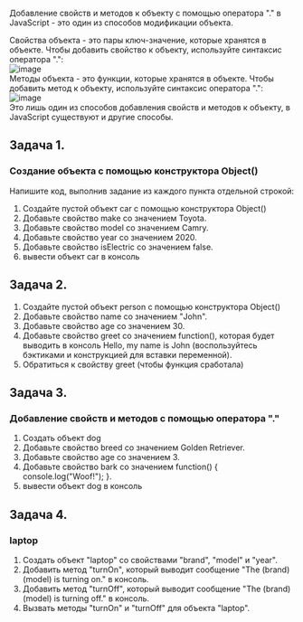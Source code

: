 Добавление свойств и методов к объекту с помощью оператора "." в JavaScript - это один из способов модификации объекта.  

Свойства объекта - это пары ключ-значение, которые хранятся в объекте. Чтобы добавить свойство к объекту, используйте синтаксис оператора ".":  
![image](https://user-images.githubusercontent.com/113675674/212486693-56018b6f-f0bf-4e58-ab75-73388d98114f.png)  
Методы объекта - это функции, которые хранятся в объекте. Чтобы добавить метод к объекту, используйте синтаксис оператора ".":  
![image](https://user-images.githubusercontent.com/113675674/212486706-8b1d00de-7370-43af-8627-238d9a69c4fd.png)  
Это лишь один из способов добавления свойств и методов к объекту, в JavaScript существуют и другие способы.  



## Задача 1.   
### Создание объекта с помощью конструктора Object()  
Напишите код, выполнив задание из каждого пункта отдельной строкой:  
1. Создайте  пустой объект car с помощью конструктора Object()  
2. Добавьте свойство make со значением Toyota.  
3. Добавьте свойство model со значением Camry.  
4. Добавьте свойство year со значением 2020.  
5. Добавьте свойство isElectric со значением false.  
6. вывести объект car в консоль  

## Задача 2.  
1. Создайте  пустой объект person с помощью конструктора Object()  
2. Добавьте свойство name со значением "John".  
3. Добавьте свойство age со значением 30.  
4. Добавьте свойство greet со значением function(), которая будет выводить в консоль Hello, my name is John (воспользуйтесь бэктиками и конструкцией для вставки переменной).  
5. Обратиться к свойству greet (чтобы функция сработала)  


## Задача 3.     
###  Добавление свойств и методов с помощью оператора "."  
1. Создать объект dog   
2. Добавьте свойство breed  со значением Golden Retriever.  
3. Добавьте свойство age  со значением 3.  
4. Добавьте свойство bark  со значением function() { console.log("Woof!"); }.  
5.  вывести объект dog в консоль  

## Задача 4.     
###  laptop  
1. Создать объект "laptop" со свойствами "brand", "model" и "year".
2. Добавить метод "turnOn", который выводит сообщение "The (brand) (model) is turning on." в консоль.
3. Добавить метод "turnOff", который выводит сообщение "The (brand) (model) is turning off." в консоль.
4. Вызвать методы "turnOn" и "turnOff" для объекта "laptop".

